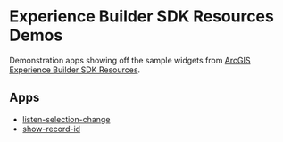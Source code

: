 # Experience Builder SDK Resources Demos

Demonstration apps showing off the sample widgets from [ArcGIS Experience Builder SDK Resources](https://github.com/Esri/arcgis-experience-builder-sdk-resources).

## Apps

- [listen-selection-change](https://gavinr-maps.github.io/arcgis-experience-builder-sdk-resources-demos/listen-selection-change)
- [show-record-id](https://gavinr-maps.github.io/arcgis-experience-builder-sdk-resources-demos/show-record-id)
